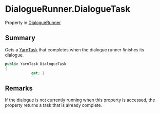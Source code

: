 # DialogueRunner.DialogueTask

Property in [DialogueRunner](/docs/api/csharp/yarn.unity.dialoguerunner.md)

## Summary


Gets a  [YarnTask](yarn.unity.yarntask-1.md)  that completes when the dialogue
runner finishes its dialogue.


```csharp
public YarnTask DialogueTask
{
            get; }
```

## Remarks


If the dialogue is not currently running when this property is
accessed, the property returns a task that is already complete.


